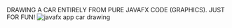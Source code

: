 DRAWING A CAR ENTIRELY FROM PURE JAVAFX CODE (GRAPHICS). JUST FOR FUN!
![javafx app car drawing](https://user-images.githubusercontent.com/105460420/233387362-5a0fa210-8300-4152-ae27-d7aff006f709.PNG)
